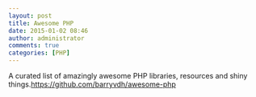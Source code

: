 ```yaml
---
layout: post
title: Awesome PHP
date: 2015-01-02 08:46
author: administrator
comments: true
categories: [PHP]
---
```

A curated list of amazingly awesome PHP libraries, resources and shiny things.<a href="https://github.com/barryvdh/awesome-php" target="_blank">https://github.com/barryvdh/awesome-php</a>
